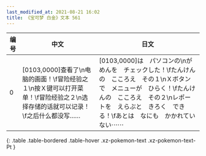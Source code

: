 ```yaml
---
last_modified_at: 2021-08-21 16:02
title: 《宝可梦 白金》文本 561
---
```

| 编号 | 中文 | 日文 |
| ---- | ---- | ---- |
| 0 | [0103,0000]查看了\n电脑的画面！\f冒险经验之１\n按Ｘ键可以打开菜单！\f冒险经验之２\n选择存储的话就可以记录！\f之后什么都没写…… | [0103,0000]は　パソコンの\nがめんを　チェックした！\fたんけんの　こころえ　その１\nＸボタンで　メニューが　ひらく！\fたんけんの　こころえ　その２\nレポートを　えらぶと　きろく　できる！\fあとは　なにも　かかれていない⋯⋯ |
{: .table .table-bordered .table-hover .xz-pokemon-text .xz-pokemon-text-Pt }